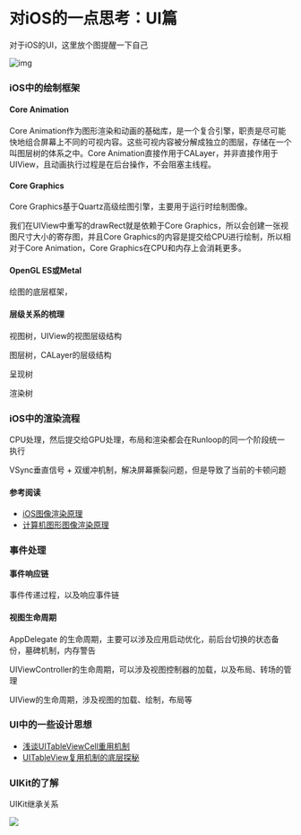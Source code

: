 # 对iOS的一点思考：UI篇

对于iOS的UI，这里放个图提醒一下自己

![img](https://tva1.sinaimg.cn/large/0081Kckwly1gk0e1txaqej30aa07p3yz.jpg)



### iOS中的绘制框架

#### Core Animation

Core Animation作为图形渲染和动画的基础库，是一个复合引擎，职责是尽可能快地组合屏幕上不同的可视内容。这些可视内容被分解成独立的图层，存储在一个叫图层树的体系之中。Core Animation直接作用于CALayer，并非直接作用于UIView，且动画执行过程是在后台操作，不会阻塞主线程。

#### Core Graphics

Core Graphics基于Quartz高级绘图引擎，主要用于运行时绘制图像。

我们在UIView中重写的drawRect就是依赖于Core Graphics，所以会创建一张视图尺寸大小的寄存图，并且Core Graphics的内容是提交给CPU进行绘制，所以相对于Core Animation，Core Graphics在CPU和内存上会消耗更多。

#### OpenGL ES或Metal

绘图的底层框架，

#### 层级关系的梳理

视图树，UIView的视图层级结构

图层树，CALayer的层级结构

呈现树

渲染树

### iOS中的渲染流程

CPU处理，然后提交给GPU处理，布局和渲染都会在Runloop的同一个阶段统一执行

VSync垂直信号 + 双缓冲机制，解决屏幕撕裂问题，但是导致了当前的卡顿问题

#### 参考阅读

* [iOS图像渲染原理](http://chuquan.me/2018/09/25/ios-graphics-render-principle/)
* [计算机图形图像渲染原理](http://chuquan.me/2018/08/26/graphics-rending-principle-gpu/)

### 

### 事件处理

#### 事件响应链

事件传递过程，以及响应事件链

#### 视图生命周期

AppDelegate 的生命周期，主要可以涉及应用启动优化，前后台切换的状态备份，墓碑机制，内存警告

UIViewController的生命周期，可以涉及视图控制器的加载，以及布局、转场的管理

UIView的生命周期，涉及视图的加载、绘制，布局等

### UI中的一些设计思想

* [浅谈UITableViewCell重用机制](http://sharonhu1990.github.io/%E6%B5%85%E6%9E%90UITableViewCell%E9%87%8D%E7%94%A8%E6%9C%BA%E5%88%B6.html)
* [UITableView复用机制的底层探秘](https://www.desgard.com/iOS-Source-Probe/Objective-C/Foundation/%E5%A4%8D%E7%94%A8%E7%9A%84%E7%B2%BE%E5%A6%99%20-%20UITableView%20%E5%A4%8D%E7%94%A8%E6%8A%80%E6%9C%AF%E5%8E%9F%E7%90%86%E5%88%86%E6%9E%90.html)

### UIKit的了解

UIKit继承关系

![](https://tva1.sinaimg.cn/large/007S8ZIlgy1givpw0c5x5j30o90w70yf.jpg)

### 